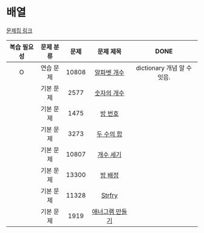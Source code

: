 # 배열
[문제집 링크](https://www.acmicpc.net/workbook/view/7307)

|복습 필요성| 문제 분류 | 문제 | 문제 제목 |DONE| 
|:--:|  :--:   | :--: | :--: | :--: |
|O| 연습 문제 | 10808 | [알파벳 개수](https://www.acmicpc.net/problem/10808)  |dictionary 개념 알 수 잇음.| 
|| 기본 문제 | 2577 | [숫자의 개수](https://www.acmicpc.net/problem/2577)    | |
|| 기본 문제 | 1475 | [방 번호](https://www.acmicpc.net/problem/1475)       ||
|| 기본 문제 | 3273 | [두 수의 합](https://www.acmicpc.net/problem/3273)     ||
|| 기본 문제 | 10807 | [개수 세기](https://www.acmicpc.net/problem/10807)    ||
|| 기본 문제 | 13300 | [방 배정](https://www.acmicpc.net/problem/13300)     | |
|| 기본 문제 | 11328 | [Strfry](https://www.acmicpc.net/problem/11328)      | |
|| 기본 문제 | 1919 | [애너그램 만들기](https://www.acmicpc.net/problem/1919)  | |